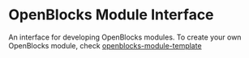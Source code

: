 # OpenBlocks Module Interface
An interface for developing OpenBlocks modules. To create your own OpenBlocks module, check [openblocks-module-template](https://github.com/OpenBlocksTeam/openblocks-module-template)
